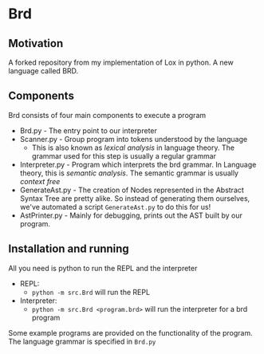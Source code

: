 # Brd

## Motivation
A forked repository from my implementation of Lox in python. A new language called BRD.

## Components
Brd consists of four main components to execute a program
- Brd.py - The entry point to our interpreter
- Scanner.py - Group program into tokens understood by the language
    - This is also known as *lexical analysis* in language theory. The grammar used for this step is usually a regular grammar
- Interpreter.py - Program which interprets the brd grammar. In Language theory, this is *semantic analysis*. The semantic grammar is usually *context free*
- GenerateAst.py - The creation of Nodes represented in the Abstract Syntax Tree are pretty alike. So instead of generating them ourselves, we've automated a script `GenerateAst.py` to do this for us!
- AstPrinter.py - Mainly for debugging, prints out the AST built by our program. 

## Installation and running
All you need is python to run the REPL and the interpreter

- REPL:
    - `python -m src.Brd` will run the REPL
- Interpreter:
    - `python -m src.Brd <program.brd>` will run the interpreter for a brd program
    
Some example programs are provided on the functionality of the program. The language grammar is specified in `Brd.py`
